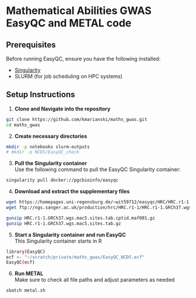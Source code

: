 # Mathematical Abilities GWAS EasyQC and METAL code

## Prerequisites

Before running EasyQC, ensure you have the following installed:
- [Singularity](https://sylabs.io/singularity/)
- SLURM (for job scheduling on HPC systems)

## Setup Instructions

1. **Clone and Navigate into the repository**
```bash
git clone https://github.com/kmarianski/maths_gwas.git
cd maths_gwas
```

2. **Create necessary directories**
```bash
mkdir -p notebooks slurm-outputs
# mkdir -p NCDS/EasyQC_check
```

3. **Pull the Singularity container**  
Use the following command to pull the EasyQC Singularity container:
```bash
singularity pull docker://pgcbioinfo/easyqc
```

4. **Download and extract the supplementary files**
```bash
wget https://homepages.uni-regensburg.de/~wit59712/easyqc/HRC/HRC.r1-1.GRCh37.wgs.mac5.sites.tab.cptid.maf001.gz
wget ftp://ngs.sanger.ac.uk/production/hrc/HRC.r1-1/HRC.r1-1.GRCh37.wgs.mac5.sites.tab.gz

gunzip HRC.r1-1.GRCh37.wgs.mac5.sites.tab.cptid.maf001.gz
gunzip HRC.r1-1.GRCh37.wgs.mac5.sites.tab.gz
```

5. **Start a Singularity container and run EasyQC**  
This Singularity container starts in R
```bash
library(EasyQC)
ecf <- "~/scratch/private/maths_gwas/EasyQC_NCDS.ecf"
EasyQC(ecf)
```

6. **Run METAL**  
Make sure to check all file paths and adjust parameters as needed
```bash
sbatch metal.sh
```